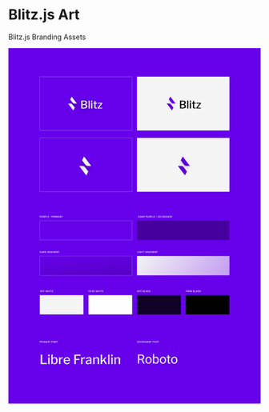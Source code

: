 # Blitz.js Art

Blitz.js Branding Assets

![Blitz.js](https://raw.githubusercontent.com/blitz-js/art/master/blitz-branding.png)
